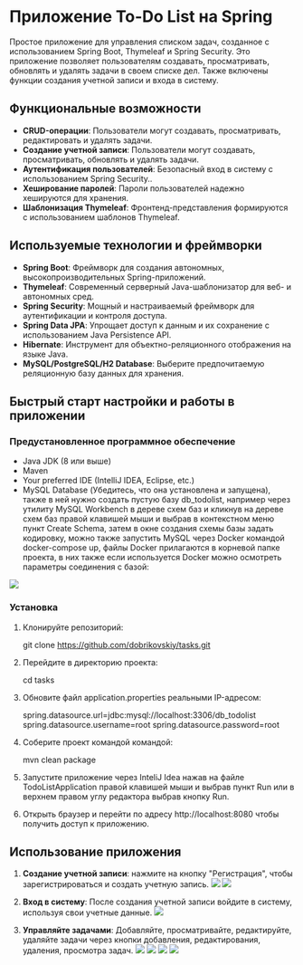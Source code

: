 # **Приложение To-Do List на Spring**
Простое приложение для управления списком задач, созданное с использованием Spring Boot, Thymeleaf и Spring Security. Это приложение позволяет пользователям создавать, просматривать, обновлять и удалять задачи в своем списке дел. Также включены функции создания учетной записи и входа в систему.
## **Функциональные возможности**
- **CRUD-операции**: Пользователи могут создавать, просматривать, редактировать и удалять задачи.
- **Создание учетной записи**: Пользователи могут создавать, просматривать, обновлять и удалять задачи.
- **Аутентификация пользователей**: Безопасный вход в систему с использованием Spring Security..
- **Хеширование паролей**: Пароли пользователей надежно хешируются для хранения.
- **Шаблонизация Thymeleaf**: Фронтенд-представления формируются с использованием шаблонов Thymeleaf.
## **Используемые технологии и фреймворки**
- **Spring Boot**: Фреймворк для создания автономных, высокопроизводительных Spring-приложений.
- **Thymeleaf**: Современный серверный Java-шаблонизатор для веб- и автономных сред.
- **Spring Security**: Мощный и настраиваемый фреймворк для аутентификации и контроля доступа.
- **Spring Data JPA**: Упрощает доступ к данным и их сохранение с использованием Java Persistence API.
- **Hibernate**: Инструмент для объектно-реляционного отображения на языке Java.
- **MySQL/PostgreSQL/H2 Database**: Выберите предпочитаемую реляционную базу данных для хранения.
## **Быстрый старт настройки и работы в приложении**
### **Предустановленное программное обеспечение**
- Java JDK (8 или выше)
- Maven
- Your preferred IDE (IntelliJ IDEA, Eclipse, etc.)
- MySQL Database (Убедитесь, что она установлена и запущена), также в ней нужно создать пустую базу db\_todolist, например через утилиту MySQL Workbench в дереве схем баз и кликнув на дереве схем баз правой клавишей мыши и выбрав в контекстном меню пункт Create Schema, затем в окне создания схемы базы задать кодировку, можно также запустить MySQL через Docker командой docker-compose up, файлы Docker прилагаются в корневой папке проекта, в них также если используется Docker можно осмотреть параметры соединения с базой:


![](002.png)
### **Установка** 
1. Клонируйте репозиторий:

   git clone https://github.com/dobrikovskiy/tasks.git
2. Перейдите в директорию проекта:

   cd tasks
3. Обновите файл application.properties реальными IP-адресом:

   spring.datasource.url=jdbc:mysql://localhost:3306/db\_todolist
   spring.datasource.username=root
   spring.datasource.password=root
4. Соберите проект командой командой:

   mvn clean package
5. Запустите приложение через InteliJ Idea нажав на файле TodoListApplication правой клавишей мыши и выбрав пункт Run или в верхнем правом углу редактора выбрав кнопку Run.
5. Открыть браузер и перейти по адресу http://localhost:8080 чтобы получить доступ к приложению.
## **Использование приложения**
1. **Создание учетной записи**: нажмите на кнопку "Регистрация", чтобы зарегистрироваться и создать учетную запись.
   ![](003.png)
   ![](005.png)
   
2. **Вход в систему**: После создания учетной записи войдите в систему, используя свои учетные данные.
   ![](003.png)
3. **Управляйте задачами**: Добавляйте, просматривайте, редактируйте, удаляйте задачи через кнопки добавления, редактирования, удаления, просмотра задач.
   ![](004.png)
   ![](006.png)
   ![](007.png)
   ![](008.png)
